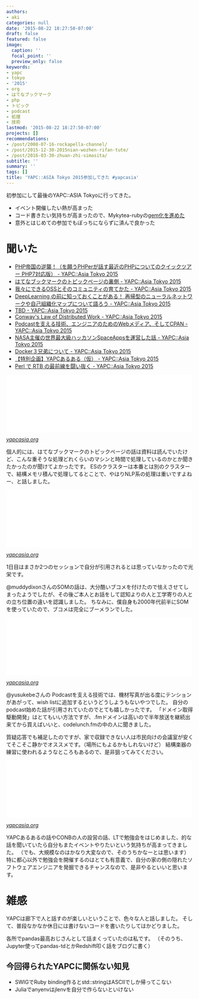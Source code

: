 ```yaml
---
authors:
- aki
categories: null
date: '2015-08-22 18:27:50-07:00'
draft: false
featured: false
image:
  caption: ''
  focal_point: ''
  preview_only: false
keywords:
- yapc
- tokyo
- '2015'
- org
- はてなブックマーク
- php
- トピック
- podcast
- 処理
- 技術
lastmod: '2015-08-22 18:27:50-07:00'
projects: []
recommendations:
- /post/2008-07-16-rockapella-channel/
- /post/2015-12-30-2015nian-wozhen-rifan-tute/
- /post/2016-03-30-zhuan-zhi-simasita/
subtitle: ''
summary: ''
tags: []
title: 'YAPC::ASIA Tokyo 2015参加してきた #yapcasia'
---
```


初参加にして最後のYAPC::ASIA Tokyoに行ってきた。

- イベント開催したい熱が高まった
- コード書きたい気持ちが高まったので、Mykytea-rubyの[gem化を進めた](https://github.com/chezou/Mykytea-ruby/pull/2)
- 意外とはじめての参加でもぼっちにならずに済んで良かった

# 聞いた

- [PHP帝国の逆襲！（を願うPHPerが話す最近のPHPについてのクイックツアー PHP7対応版） - YAPC::Asia Tokyo 2015](http://yapcasia.org/2015/talk/show/621948f2-0d46-11e5-a403-67dc7d574c3a)
- [はてなブックマークのトピックページの裏側 - YAPC::Asia Tokyo 2015](http://yapcasia.org/2015/talk/show/f5aa5054-12fd-11e5-b4c9-d9f87d574c3a)
- [我々にできるOSSとそのコミュニティの育てかた - YAPC::Asia Tokyo 2015](http://yapcasia.org/2015/talk/show/5f5cad74-004a-11e5-acf4-89c77d574c3a)
- [DeepLearning の前に知っておくことがある！ 再帰型のニューラルネットワークや自己組織化マップについて語ろう - YAPC::Asia Tokyo 2015](http://yapcasia.org/2015/talk/show/f283a924-fddc-11e4-90cd-bdc07d574c3a)
- [TBD - YAPC::Asia Tokyo 2015](http://yapcasia.org/2015/talk/show/cc0ec485-1879-11e5-aca1-525412004261)
- [Conway's Law of Distributed Work - YAPC::Asia Tokyo 2015](http://yapcasia.org/2015/talk/show/a06d9970-0d7b-11e5-aaf9-67dc7d574c3a)
- [Podcastを支える技術、エンジニアのためのWebメディア、そしてCPAN - YAPC::Asia Tokyo 2015](http://yapcasia.org/2015/talk/show/cf39f7fc-ff44-11e4-9264-66c47d574c3a)
- [NASA主催の世界最大級ハッカソンSpaceAppsを運営した話 - YAPC::Asia Tokyo 2015](http://yapcasia.org/2015/talk/show/93eaf068-faec-11e4-a8fd-8ab37d574c3a)
- [Docker３兄弟について - YAPC::Asia Tokyo 2015](http://yapcasia.org/2015/talk/show/5ea2630a-133d-11e5-8cbb-d9f87d574c3a)
- [【特別企画】YAPCあるある（仮） - YAPC::Asia Tokyo 2015](http://yapcasia.org/2015/talk/show/ad57ca84-13e9-11e5-aca1-525412004261)
- [Perl で RTB の最前線を闘い抜く - YAPC::Asia Tokyo 2015](http://yapcasia.org/2015/talk/show/92a7bb60-1323-11e5-a252-d9f87d574c3a)

<iframe src="//hatenablog-parts.com/embed?url=http%3A%2F%2Fyapcasia.org%2F2015%2Ftalk%2Fshow%2Ff5aa5054-12fd-11e5-b4c9-d9f87d574c3a" title="はてなブックマークのトピックページの裏側 - YAPC::Asia Tokyo 2015" class="embed-card embed-webcard" scrolling="no" frameborder="0" style="display: block; width: 100%; height: 155px; max-width: 500px; margin: 10px 0px;"><a href="http://yapcasia.org/2015/talk/show/f5aa5054-12fd-11e5-b4c9-d9f87d574c3a">はてなブックマークのトピックページの裏側 - YAPC::Asia Tokyo 2015</a></iframe><cite class="hatena-citation"><a href="http://yapcasia.org/2015/talk/show/f5aa5054-12fd-11e5-b4c9-d9f87d574c3a">yapcasia.org</a></cite>

個人的には、はてなブックマークのトピックページの話は資料は読んでいたけど、こんな重そうな処理どれくらいのマシンと時間で処理しているのかとか聞きたかったのが聞けてよかったです。 ESのクラスターは本番とは別のクラスターで、結構メモリ積んで処理してるとことで、やはりNLP系の処理は重いですよねー、と話しました。

<iframe src="//hatenablog-parts.com/embed?url=http%3A%2F%2Fyapcasia.org%2F2015%2Ftalk%2Fshow%2Ff283a924-fddc-11e4-90cd-bdc07d574c3a" title="DeepLearning の前に知っておくことがある！ 再帰型のニューラルネットワークや自己組織化マップについて語ろう - YAPC::Asia Tokyo 2015" class="embed-card embed-webcard" scrolling="no" frameborder="0" style="display: block; width: 100%; height: 155px; max-width: 500px; margin: 10px 0px;"><a href="http://yapcasia.org/2015/talk/show/f283a924-fddc-11e4-90cd-bdc07d574c3a">DeepLearning の前に知っておくことがある！ 再帰型のニューラルネットワークや自己組織化マップについて語ろう - YAPC::Asia Tokyo 2015</a></iframe><cite class="hatena-citation"><a href="http://yapcasia.org/2015/talk/show/f283a924-fddc-11e4-90cd-bdc07d574c3a">yapcasia.org</a></cite>

1日目はまさか2つのセッションで自分が引用されるとは思っていなかったので光栄です。

@muddydixonさんのSOMの話は、大分酷いブコメを付けたので怯えさせてしまったようでしたが、その後ご本人とお話をして認知よりの人と工学寄りの人との立ち位置の違いを認識しました。 ちなみに、僕自身も2000年代前半にSOMを使っていたので、ブコメは完全にブーメランでした。

<iframe src="//hatenablog-parts.com/embed?url=http%3A%2F%2Fyapcasia.org%2F2015%2Ftalk%2Fshow%2Fcf39f7fc-ff44-11e4-9264-66c47d574c3a" title="Podcastを支える技術、エンジニアのためのWebメディア、そしてCPAN - YAPC::Asia Tokyo 2015" class="embed-card embed-webcard" scrolling="no" frameborder="0" style="display: block; width: 100%; height: 155px; max-width: 500px; margin: 10px 0px;"><a href="http://yapcasia.org/2015/talk/show/cf39f7fc-ff44-11e4-9264-66c47d574c3a">Podcastを支える技術、エンジニアのためのWebメディア、そしてCPAN - YAPC::Asia Tokyo 2015</a></iframe><cite class="hatena-citation"><a href="http://yapcasia.org/2015/talk/show/cf39f7fc-ff44-11e4-9264-66c47d574c3a">yapcasia.org</a></cite>

@yusukebeさんの Podcastを支える技術では、機材写真が出る度にテンションがあがって、wish listに追加するというどうしようもないやつでした。 自分のpodcast始めた話が引用されていたのでとても嬉しかったです。 「ドメイン取得駆動開発」はとてもいい方法ですが、.fmドメインは高いので半年放送を継続出来てから買えばいいと、codelunch.fmの中の人に聞きました。

質疑応答でも補足したのですが、家で収録できない人は市民向けの会議室が安くてそこそこ静かでオススメです。（場所にもよるかもしれないけど） 結構楽器の練習に使われるようなところもあるので、是非狙ってみてください。

<iframe src="//hatenablog-parts.com/embed?url=http%3A%2F%2Fyapcasia.org%2F2015%2Ftalk%2Fshow%2Fad57ca84-13e9-11e5-aca1-525412004261" title="【特別企画】YAPCあるある（仮） - YAPC::Asia Tokyo 2015" class="embed-card embed-webcard" scrolling="no" frameborder="0" style="display: block; width: 100%; height: 155px; max-width: 500px; margin: 10px 0px;"><a href="http://yapcasia.org/2015/talk/show/ad57ca84-13e9-11e5-aca1-525412004261">【特別企画】YAPCあるある（仮） - YAPC::Asia Tokyo 2015</a></iframe><cite class="hatena-citation"><a href="http://yapcasia.org/2015/talk/show/ad57ca84-13e9-11e5-aca1-525412004261">yapcasia.org</a></cite>

YAPCあるあるの話やCONBの人の設営の話、LTで勉強会をはじめました、的な話を聞いていたら自分もまたイベントやりたいという気持ちが高まってきました。 （でも、大規模なのはかなり大変なので、そのうちかなーとは思います） 特に都心以外で勉強会を開催するのはとても有意義で、自分の家の側の隠れたソフトウェアエンジニアを発掘できるチャンスなので、是非やるといいと思います。

# 雑感

YAPCは廊下で人と話すのが楽しいということで、色々な人と話しました。 そして、普段なかなか休日には書けないコードを書いたりしてはかどりました。

各所でpandas最高おじさんとして話まくっていたのは私です。 （そのうち、Jupyter使ってpandas-tdとかRedshift叩く話をブログに書く）

## 今回得られたYAPCに関係ない知見

- SWIGでRuby binding作るとstd::stringはASCIIでしか帰ってこない
- Juliaでanyenvはjlenvを自分で作らないといけない